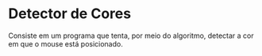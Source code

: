 # Detector de Cores
Consiste em um programa que tenta, por meio do algoritmo, detectar a cor em que o mouse está posicionado.
